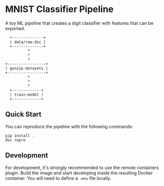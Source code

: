 # MNIST Classifier Pipeline
A toy ML pipeline that creates a digit classifier with features that can be exported.

```
  +--------------+
  | data/raw.dvc |
  +--------------+
          *
          *
          *
+-----------------+
| gunzip-datasets |
+-----------------+
          *
          *
          *
  +-------------+
  | train-model |
  +-------------+
```

## Quick Start

You can reproduce the pipeline with the following commands:

```
pip install .
dvc repro
```

## Development

For development, it's strongly recommended to use the remote containers plugin. Build the image and start developing inside the resulting Docker container. You will need to define a `.env` file locally.
